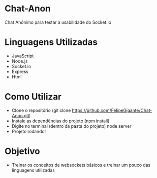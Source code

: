 # Chat-Anon
Chat Anônimo para testar a usabilidade do Socket.io

# Linguagens Utilizadas
- JavaScript 
- Node.js
- Socket.io
- Express
- Html

# Como Utilizar
- Clone o repositório (git clone https://github.com/FelipeGigante/Chat-Anon.git)
- Instale as dependências do projeto (npm install)
- Digite no terminal (dentro da pasta do projeto) node server
- Projeto rodando!

# Objetivo
- Treinar os conceitos de websockets básicos e treinar um pouco das linguagens utilizadas

